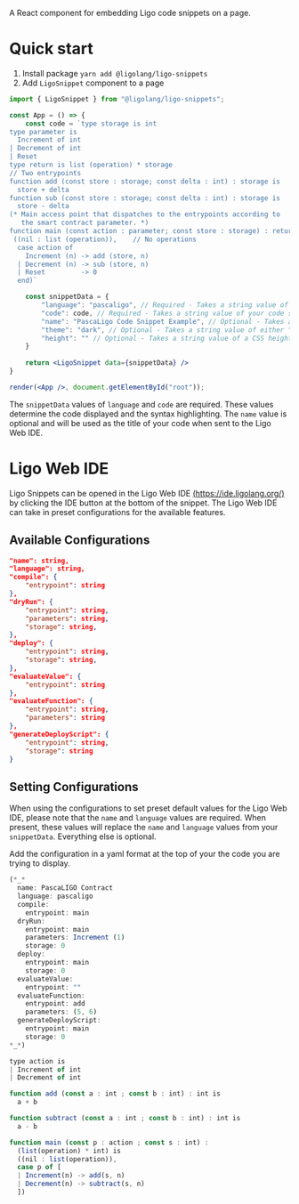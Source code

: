A React component for embedding Ligo code snippets on a page.

# Quick start

1. Install package `yarn add @ligolang/ligo-snippets`
2. Add `LigoSnippet` component to a page


```jsx
import { LigoSnippet } from "@ligolang/ligo-snippets";

const App = () => {
    const code = `type storage is int
type parameter is
  Increment of int
| Decrement of int
| Reset
type return is list (operation) * storage
// Two entrypoints
function add (const store : storage; const delta : int) : storage is 
  store + delta
function sub (const store : storage; const delta : int) : storage is 
  store - delta
(* Main access point that dispatches to the entrypoints according to
   the smart contract parameter. *)
function main (const action : parameter; const store : storage) : return is
 ((nil : list (operation)),    // No operations
  case action of
    Increment (n) -> add (store, n)
  | Decrement (n) -> sub (store, n)
  | Reset         -> 0
  end)`

    const snippetData = {
        "language": "pascaligo", // Required - Takes a string value of a Ligo language (e.g. "pascaligo", "reasonligo" or "cameligo").
        "code": code, // Required - Takes a string value of your code snippet.
        "name": "PascaLigo Code Snippet Example", // Optional - Takes a string value to display as your snippet's title on the Ligo Web IDE.
        "theme": "dark", // Optional - Takes a string value of either "dark" or "light".
        "height": "" // Optional - Takes a string value of a CSS height (e.g. "100px").
    }
    
    return <LigoSnippet data={snippetData} />
}

render(<App />, document.getElementById("root"));

```

The `snippetData` values of `language` and `code` are required. These values determine the code displayed and the syntax highlighting. The `name` value is optional and will be used as the title of your code when sent to the Ligo Web IDE. 


# Ligo Web IDE 

Ligo Snippets can be opened in the Ligo Web IDE [(https://ide.ligolang.org/)](https://ide.ligolang.org/) by clicking the IDE button at the bottom of the snippet. The Ligo Web IDE can take in preset configurations for the available features. 

## Available Configurations

```json
"name": string,      
"language": string,
"compile": {
    "entrypoint": string
},
"dryRun": {
    "entrypoint": string,
    "parameters": string,
    "storage": string,
},
"deploy": {
    "entrypoint": string,
    "storage": string,
},
"evaluateValue": {
    "entrypoint": string
},
"evaluateFunction": {
    "entrypoint": string,
    "parameters": string
},
"generateDeployScript": {
    "entrypoint": string,
    "storage": string
}
```
## Setting Configurations

When using the configurations to set preset default values for the Ligo Web IDE, please note that the `name` and `language` values are required. When present, these values will replace the `name` and `language` values from your `snippetData`. Everything else is optional. 

Add the configuration in a yaml format at the top of your the code you are trying to display. 

```js
(*_*
  name: PascaLIGO Contract
  language: pascaligo
  compile:
    entrypoint: main
  dryRun:
    entrypoint: main
    parameters: Increment (1)
    storage: 0
  deploy:
    entrypoint: main
    storage: 0
  evaluateValue:
    entrypoint: ""
  evaluateFunction:
    entrypoint: add
    parameters: (5, 6)
  generateDeployScript:
    entrypoint: main
    storage: 0
*_*)

type action is
| Increment of int
| Decrement of int

function add (const a : int ; const b : int) : int is
  a + b

function subtract (const a : int ; const b : int) : int is
  a - b

function main (const p : action ; const s : int) :
  (list(operation) * int) is
  ((nil : list(operation)),
  case p of [
  | Increment(n) -> add(s, n)
  | Decrement(n) -> subtract(s, n)
  ])
```
